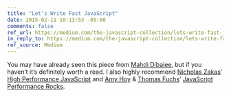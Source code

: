 ```yaml
---
title: "Let’s Write Fast JavaScript"
date: 2015-02-11 10:13:53 -05:00
comments: false
ref_url: https://medium.com/the-javascript-collection/lets-write-fast-javascript-2b03c5575d9e
in_reply_to: https://medium.com/the-javascript-collection/lets-write-fast-javascript-2b03c5575d9e
ref_source: Medium
---
```


You may have already seen this piece from [Mahdi Dibaiee](https://medium.com/@mdibaiee), but if you haven’t it’s definitely worth a read. I also highly recommend [Nicholas Zakas](https://twitter.com/slicknet)’ [High Performance JavaScript](http://www.amazon.com/gp/product/059680279X/ref=as_li_tl?ie=UTF8&camp=1789&creative=9325&creativeASIN=059680279X&linkCode=as2&tag=easydesign-20&linkId=EIBQXEP7I2PP5RQE) and [Amy Hoy](https://twitter.com/amyhoy) & [Thomas Fuchs](https://twitter.com/thomasfuchs)’ [JavaScript Performance Rocks](http://javascriptrocks.com/).